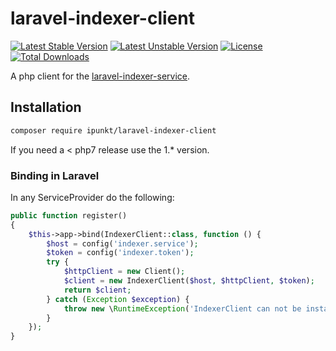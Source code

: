 # laravel-indexer-client

[![Latest Stable Version](https://poser.pugx.org/ipunkt/laravel-indexer-client/v/stable.svg)](https://packagist.org/packages/ipunkt/laravel-indexer-client) [![Latest Unstable Version](https://poser.pugx.org/ipunkt/laravel-indexer-client/v/unstable.svg)](https://packagist.org/packages/ipunkt/laravel-indexer-client) [![License](https://poser.pugx.org/ipunkt/laravel-indexer-client/license.svg)](https://packagist.org/packages/ipunkt/laravel-indexer-client) [![Total Downloads](https://poser.pugx.org/ipunkt/laravel-indexer-client/downloads.svg)](https://packagist.org/packages/ipunkt/laravel-indexer-client)

A php client for the [laravel-indexer-service](https://github.com/ipunkt/laravel-indexer-service).

## Installation

```bash
composer require ipunkt/laravel-indexer-client
```

If you need a < php7 release use the 1.* version.

### Binding in Laravel

In any ServiceProvider do the following:

```php
public function register()
{
    $this->app->bind(IndexerClient::class, function () {
        $host = config('indexer.service');
        $token = config('indexer.token');
        try {
            $httpClient = new Client();
            $client = new IndexerClient($host, $httpClient, $token);
            return $client;
        } catch (Exception $exception) {
            throw new \RuntimeException('IndexerClient can not be instantiated.', 0, $exception);
        }
    });
}
```
